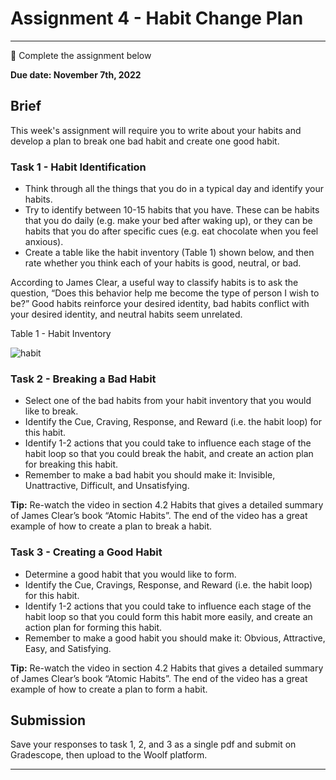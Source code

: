 # Assignment 4 - Habit Change Plan

---

<aside>

📝 Complete the assignment below

</aside>

**Due date: November 7th, 2022**

## Brief

This week's assignment will require you to write about your habits and develop a plan to break one bad habit and create one good habit.

### Task 1 - Habit Identification

- Think through all the things that you do in a typical day and identify your habits. 
- Try to identify between 10-15 habits that you have. These can be habits that you do daily (e.g. make your bed after waking up), or they can be habits that you do after specific cues (e.g. eat chocolate when you feel anxious). 
- Create a table like the habit inventory (Table 1) shown below, and then rate whether you think each of your habits is good, neutral, or bad. 

According to James Clear, a useful way to classify habits is to ask the question, “Does this behavior help me become the type of person I wish to be?” Good habits reinforce your desired identity, bad habits conflict with your desired identity, and neutral habits seem unrelated.

Table 1 - Habit Inventory

![habit](./Habit.png)

### Task 2 - Breaking a Bad Habit

- Select one of the bad habits from your habit inventory that you would like to break. 
- Identify the Cue, Craving, Response, and Reward (i.e. the habit loop) for this habit.
- Identify 1-2 actions that you could take to influence each stage of the habit loop so that you could break the habit, and create an action plan for breaking this habit.
- Remember to make a bad habit you should make it: Invisible, Unattractive, Difficult, and Unsatisfying.

**Tip:** Re-watch the video in section 4.2 Habits that gives a detailed summary of James Clear’s book “Atomic Habits”. The end of the video has a great example of how to create a plan to break a habit.

### Task 3 - Creating a Good Habit

- Determine a good habit that you would like to form.
- Identify the Cue, Cravings, Response, and Reward (i.e. the habit loop) for this habit.
- Identify 1-2 actions that you could take to influence each stage of the habit loop so that you could form this habit more easily, and create an action plan for forming this habit.
- Remember to make a good habit you should make it: Obvious, Attractive, Easy, and Satisfying.

**Tip:** Re-watch the  video in section 4.2 Habits that gives a detailed summary of James Clear’s book “Atomic Habits”. The end of the video has a great example of how to create a plan to form a habit.

## Submission

Save your responses to task 1, 2, and 3 as a single pdf and submit on Gradescope, then upload to the Woolf platform.


---
